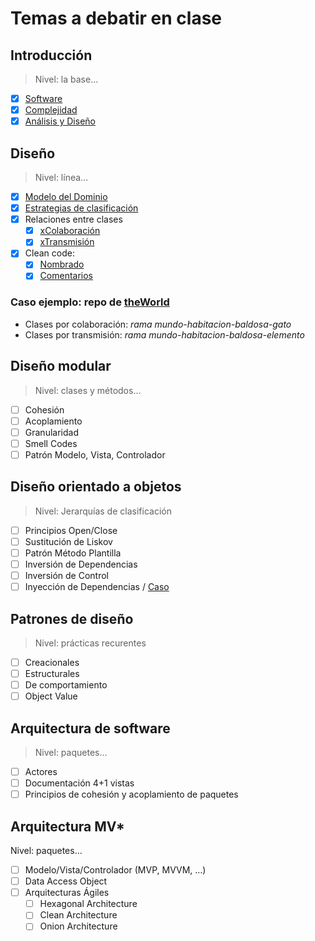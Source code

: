 # Temas a debatir en clase

## Introducción

> Nivel: la base...

- [x] [Software](https://docs.google.com/presentation/d/1N0wtTid8iFAlyR8TNDbCR3FxIkJYvQ_p5kC3pqkkB1c/edit?usp=sharing)
- [x] [Complejidad](https://docs.google.com/presentation/d/1K8TusDz7jbpSQkffZdF_-TLDTjfjfxWs-dr9Lf7js80/edit?usp=sharing)
- [x] [Análisis y Diseño](https://docs.google.com/presentation/d/1fPbUOZ6epnsC0RzccIc-VI7f-WO2lnzxWnnpEryBTVg/edit?usp=sharing)

## Diseño

> Nivel: línea...

- [x] [Modelo del Dominio](https://docs.google.com/presentation/d/1TB9XLKyaiJmMGd5clk7iW9Q363hRzRol7QXtb-Jp9eM/edit?usp=sharing)
- [x] [Estrategias de clasificación](https://docs.google.com/presentation/d/1GJ-J5IKzcYiXpODAjQpXQaGmkeu8ClJ3ho_OXcZOpE4/edit?usp=sharing)
- [x] Relaciones entre clases
    - [x] [xColaboración](https://docs.google.com/presentation/d/1pMD3ONO1Urug8n9ZWnnURv0lS_0F0PNi1O5rv73nROY/edit?usp=share_link)
    - [x] [xTransmisión](https://docs.google.com/presentation/d/1ghZkWWi5LOSibOTaVjteYxgyBm6G83nhW5B5BVqkV6c/edit?usp=share_link)
- [x] Clean code:
    - [x] [Nombrado](https://docs.google.com/presentation/d/1PeEVJG80ytDgpkpK6vJAWBWbkt6QBd3Ir4jcKdwiF_c/edit?usp=share_link)
    - [x] [Comentarios](https://docs.google.com/presentation/d/1dqmZhhJ0VEb-vKKTRIu4iKxHCxv4Qh88AMT5-tgjl5Q/edit?usp=sharing)

### Caso ejemplo: repo de [**theWorld**](https://github.com/mmasias/theWorld)

- Clases por colaboración: *rama mundo-habitacion-baldosa-gato*
- Clases por transmisión: *rama mundo-habitacion-baldosa-elemento*

## Diseño modular

> Nivel: clases y métodos...

- [ ] Cohesión
- [ ] Acoplamiento
- [ ] Granularidad
- [ ] Smell Codes
- [ ] Patrón Modelo, Vista, Controlador

## Diseño orientado a objetos

> Nivel: Jerarquías de clasificación

- [ ] Principios Open/Close
- [ ] Sustitución de Liskov
- [ ] Patrón Método Plantilla
- [ ] Inversión de Dependencias
- [ ] Inversión de Control
- [ ] Inyección de Dependencias / [Caso](casos/inyeccionDependenciasCaso.md)

## Patrones de diseño

> Nivel: prácticas recurentes

- [ ] Creacionales
- [ ] Estructurales
- [ ] De comportamiento
- [ ] Object Value

## Arquitectura de software

> Nivel: paquetes...

- [ ] Actores
- [ ] Documentación 4+1 vistas
- [ ] Principios de cohesión y acoplamiento de paquetes

## Arquitectura MV*

Nivel: paquetes...

- [ ] Modelo/Vista/Controlador (MVP, MVVM, …​)
- [ ] Data Access Object
- [ ] Arquitecturas Ágiles
    - [ ] Hexagonal Architecture
    - [ ] Clean Architecture
    - [ ] Onion Architecture
